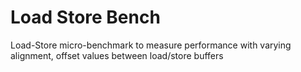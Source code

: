 # Load Store Bench

Load-Store micro-benchmark to measure performance with varying alignment, offset values between load/store buffers

